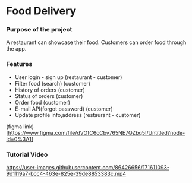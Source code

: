 # Food Delivery

### Purpose of the project
A restaurant can showcase their food. Customers can order food through the app.


### Features
- User login - sign up (restaurant - customer)
- Filter food (search) (customer)
- History of orders (customer)
- Status of orders (customer)
- Order food (customer)
- E-mail API(forgot password) (customer)
- Update profile info,address (restaurant - customer)


(figma link)[https://www.figma.com/file/dVOfC6cCbv765NE7QZbq5I/Untitled?node-id=0%3A1]

### Tutorial Video
https://user-images.githubusercontent.com/86426656/171611093-9d1119a7-bcc4-463e-825e-39de8853383c.mp4


 
